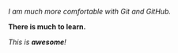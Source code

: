 *I am much more comfortable with Git and GitHub.*

**There is much to learn.**

*This is **awesome**!*
